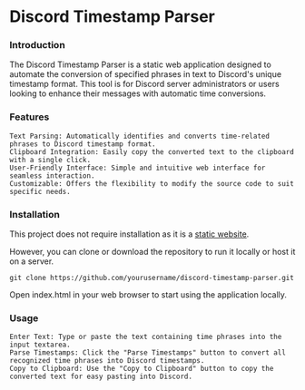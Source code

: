 # Discord Timestamp Parser
### Introduction

The Discord Timestamp Parser is a static web application designed to automate the conversion of specified phrases in text to Discord's unique timestamp format. This tool is for Discord server administrators or users looking to enhance their messages with automatic time conversions.
### Features

    Text Parsing: Automatically identifies and converts time-related phrases to Discord timestamp format.
    Clipboard Integration: Easily copy the converted text to the clipboard with a single click.
    User-Friendly Interface: Simple and intuitive web interface for seamless interaction.
    Customizable: Offers the flexibility to modify the source code to suit specific needs.

### Installation

This project does not require installation as it is a [static website](https://jlegolas01.github.io/discord-timestamps/). 

However, you can clone or download the repository to run it locally or host it on a server.


`git clone https://github.com/yourusername/discord-timestamp-parser.git`

Open index.html in your web browser to start using the application locally.
### Usage

    Enter Text: Type or paste the text containing time phrases into the input textarea.
    Parse Timestamps: Click the "Parse Timestamps" button to convert all recognized time phrases into Discord timestamps.
    Copy to Clipboard: Use the "Copy to Clipboard" button to copy the converted text for easy pasting into Discord.
